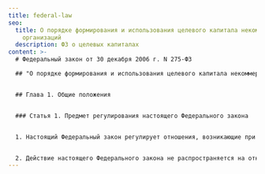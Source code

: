 ```yaml
---
title: federal-law
seo:
  title: О порядке формирования и использования целевого капитала некоммерческих
    организаций
  description: ФЗ о целевых капиталах
content: >-
  # Федеральный закон от 30 декабря 2006 г. N 275-ФЗ

  ## "О порядке формирования и использования целевого капитала некоммерческих организаций"


  ## Глава 1. Общие положения


  ### Статья 1. Предмет регулирования настоящего Федерального закона


  1. Настоящий Федеральный закон регулирует отношения, возникающие при формировании, пополнении и расформировании целевого капитала некоммерческих организаций, при доверительном управлении имуществом, составляющим целевой капитал некоммерческих организаций, при использовании доходов, полученных от доверительного управления имуществом, составляющим целевой капитал некоммерческих организаций, а также определяет особенности правового положения некоммерческих организаций, формирующих целевой капитал. Особенности формирования целевого капитала некоммерческих организаций за счет бюджетных средств и особенности доверительного управления им в этом случае могут устанавливаться иными федеральными законами.


  2. Действие настоящего Федерального закона не распространяется на отношения, связанные с получением некоммерческими организациями пожертвований, а также с приносящей доход деятельностью некоммерческих организаций, если некоммерческие организации не формируют целевой капитал.
---
```

